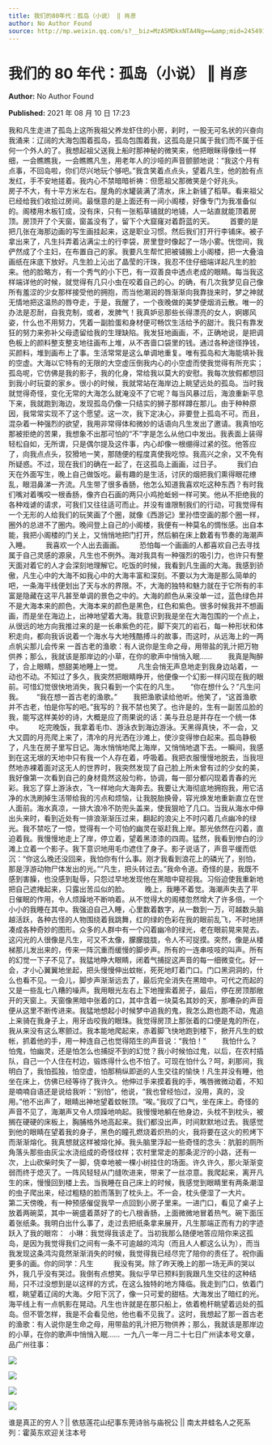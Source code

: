 ```yaml
---
title: 我们的80年代：孤岛（小说） ‖ 肖彦
author: No Author Found
source: http://mp.weixin.qq.com/s?__biz=MzA5MDkxNTA4Ng==&amp;mid=2454911344&amp;idx=1&amp;sn=4155094075a62faeeea4f77d35cb8f4f&amp;chksm=87a23111b0d5b807ec20fad32b617586d5924cd8d68a982f899486c837351eea5f2fe4b51f60#rd
---
```


# 我们的 80 年代：孤岛（小说） ‖ 肖彦

**Author:** No Author Found

**Published:** 2021 年 08 月 10 日 17:23

我和凡生走进了孤岛上这所我祖父养龙虾住的小房，刹时，一股无可名状的兴奋向我涌来：辽阔的大海包围着孤岛，孤岛包围着我，这孤岛是只属于我们而不属于任何一个外人的了。我想起祖父送我上船时那神秘的微笑来，他把眼眯得像线一样细，一会瞧瞧我，一会瞧瞧凡生，用老年人的沙哑的声音颤颤地说：“我这个月有点事，不回岛啦，你们尽兴地玩个够吧。”我含笑着点点头，望着凡生，他的脸有点发红，手不安地搓着。我内心不禁暗暗祈祷：但愿祖父那微笑是个好兆头。        房子不大，有十平方米左右。屋角的水罐装满了清水，床上新铺了稻草。看来祖父已经给我们收拾过房间。最惬意的是上面还有一间小阁楼，好像专门为我准备似的。阁楼用木板钉成，没有床，只有一张稻草铺就的地铺，人一站直就能顶着房顶。房顶开了个天窗，窗盖没有了，留下个大窟窿对着蔚蓝的天。        首要的是把几张在海那边画的写生画挂起来，这是职业习惯。然后我们打开行李铺床。被子拿出来了，凡生抖弄着沾满尘土的行李袋，房里登时像起了一场小雾。恍惚间，我俨然成了个主妇，在布置自己的家。我要凡生帮忙把被铺搬上小阁楼，把一大叠油画纸在床底下放好。凡生脸上沁出了晶莹的汗珠，我忍不住仔细端详起凡生的脸来。他的脸略方，有一个秀气的小下巴，有一双善良中透点老成的眼睛。每当我这样端详他的时候，就觉得有几只小虫在咬着自己的心。的确，有几次我梦见自己像所有羞涩的少女那样接受他的拥抱，而当他潮润的唇渐渐向我靠拢来时，梦之神就无情地把这温热的唇夺走，于是，我醒了，一个夜晚做的美梦便烟消云散。唯一的办法是忍耐，自我克制，或者，发脾气！我真妒忌那些长得漂亮的女人，婀娜风姿，什么也不用努力，凭着一副脸蛋和身材便可畅饮生活给予的甜汁。我只有靠发狂的努力来弥补父母遗留给我的生理缺陷。我发狂地画画，不，正确地说，是把调色板上的颜料整支整支地往画布上堆，从不吝啬口袋里的钱。通过各种途径挣钱，买颜料，堆到画布上了事。生活常常是这么单调地重复。唯有孤岛和大海能填补我的空虚。大海以它特有的无限的大空虚压倒我内心的小空虚而使我觉得有所充实；孤岛呢，它仿佛是我的影子，我的化身，常给我以莫大的安慰。我每次放假都想回到我小时玩耍的家乡。很小的时候，我就常站在海岸边上眺望远处的孤岛。当时我就觉得奇怪，变化无常的大海怎么就淹没不了它呢？每当风暴过后，海浪重新平息下来，我就跑到海边，发现孤岛仍像一只结实的狮子那样蹲在那儿。由于种种原因，我常常实现不了这个愿望。这一次，我下定决心，非要登上孤岛不可。而且，混杂着一种强烈的欲望，我用非常得体和微妙的话语向凡生发出了邀请。我真怕吃那被拒绝的苦果，我想象不出那可怕的“不”字是怎么从他口中发出。我表面上装得轻松自如，无所谓，只是偶尔提及这件事，内心却像一根绷得过紧的弦。他答应了，向我点点头，狡猾地一笑，那随便的程度真使我吃惊。我高兴之余，又不免有所疑惑。不过，现在我们的确在一起了，在这孤岛上画画，过日子。        我们白天在外面写生，晚上自己做饭吃。最有趣的是生活，讨厌的烟把我们熏得眼花缭乱，眼泪鼻涕一齐流。凡生带了很多香肠，他怎么知道我喜欢吃这种东西？有时我们嘴对着嘴咬一根香肠，像齐白石画的两只小鸡抢蚯蚓一样可笑。他从不拒绝我的各种戏谑的请求，可我们又往往适可而止。并没有谁限制我们的行动，可我觉得有一个无形的人给我们的玩笑画了个圈，就像《西游记》里孙悟空画的那个圈一样，圈外的总进不了圈内。晚间登上自己的小阁楼，我便有一种莫名的惆怅感。出自本能，我把小阁楼的门关上，又悄悄地把门打开，然后躺在床上数着有节奏的海潮声入睡。        我喜欢一个人出去画画。        恐怕每一个画画的人都喜欢自己去寻找属于自己灵感的源泉，凡生也不例外。海对我具有一种强烈的吸引力，也许只有整天面对着它的人才会深刻地理解它。吃饭的时候，我看到凡生画的大海。我感到骄傲，凡生心中的大海不如我心中的大海丰富和深刻。不要以为大海是那么简单的吧，一条海平线便划出了天与水的界限。不，大海的独特和魅力就在于它所有的丰富是隐藏在这平凡甚至单调的景色之中的。大海的颜色从来没单一过，蓝色绿色并不是大海本来的颜色，大海本来的颜色是黑色，红色和紫色。很多时候我并不想画画，而是坐在海边上，出神地望着大海。我意识到我是坐在大海包围的一个点上，从很远的地方向我推过来的是一长串紫色的花，脚下突兀的岩石，每一种形状和体积走向，都向我诉说着一个海水与大地残酷搏斗的故事，而这时，从远海上的一两点帆尖那儿会传来 一首古老的渔歌：有人说你是生命之母，用带盐的乳汁把万物供养；那么，我就该是那岸边的小草，在你的歌声中悄悄入眠……        我真是陶醉了，合上眼睛，想甜美地睡上一觉。        凡生会悄无声息地走到我身边站着，一动也不动。不知过了多久，我突然把眼睛睁开，他便像一个幻影一样闪现在我的眼前。可惜幻觉很快地消失，我只看到一个实在的凡生。      “你在想什么？”凡生问我。       “我在想一首古老的渔歌。”        我把渔歌读给他听。他笑了，“这首渔歌并不古老，怕是你写的吧。”我写的？我不禁也笑了。也许是的，生有一副苦瓜脸的我，能写这样美妙的诗，大概是应了雨果说的话：美与丑总是并存在一个统一体中。        吃完晚饭，我拿着毛巾、游泳衣到海边游泳。天黑得真快，不一会，又大又圆的月亮爬上来了，清冷的月光洒在沙滩上，使沙变得惨白起来。孤岛静极了，凡生在房子里写日记。海水悄悄地爬上海岸，又悄悄地退下去。一瞬间，我感到在这无垠的天地中只有我一个人存在着，呼吸着。我把衣服慢慢地脱去，当我坦然地赤裸着面对这无人的世界时，我突然发现了自己脸上所未曾有过的少女的美，我好像第一次看到自己的身材竟然这般匀称，协调，每一部分都闪现着青春的光彩。我忘了穿上游泳衣，飞一样地向大海奔去。我要让大海彻底地拥抱我，用它洁净的水洗刷掉生活带给我的污点和烦恼，让我脱胎换骨，容光焕发地重新直立在世人面前。海水真凉，一排大浪冷不防兜头盖来，使我狠呛了几口。当我从海水中伸出头来时，看到近处有一排浪渐渐压过来，翻起的浪尖上不时闪着几点幽冷的绿光。我不禁吃了一惊，觉得有一个可怕的幽灵在驱赶我上岸。那光依然在闪着，直迫着我。我慢慢地走上了岸，停立着，望着黑漆漆的四周。猛然，我看到惨白的沙滩上立着一个影子。我下意识地用毛巾遮住了身子。影子说话了，声音平缓而低沉：“你这么晚还没回来，我怕你有什么事。刚才我看到浪花上的磷光了，别怕，那是浮游动物尸体发出的光。”“凡生，把头转过去。”我命令道。奇怪的是，我既不感到害臊，也没感到耻辱，只怨过早地发现他在黑暗中窥视我。习俗迫使我重新地把自己遮掩起来，只露出苦瓜似的脸。        晚上，我睡不着觉。海潮声失去了平日催眠的作用，令人烦躁地不断响着。从不觉得大的阁楼忽然增大了许多倍，一个小小的我睡在其中。我强迫自己入睡，心里数着数字，从一数到一万，可越数头脑越活跃，各种古怪的人物围绕着我跳舞，红的绿的色彩在我的眼前乱飞，不时地拼凑成各种奇妙的图形。众多的人群中有一个闪着幽冷的绿光，老在眼前晃来晃去。这闪光的人很像是凡生，可又不太像，朦朦胧胧，令人不可捉摸。突然，像是从楼梯那儿发出来的，传来一阵沉重而缓慢的脚步声。所有的一连串吱吱的叫声。所有的幻觉一下子不见了。我猛地睁大眼睛，闭着气捕捉这声音的每一细微变化。好一会，才小心翼翼地坐起，把头慢慢伸出蚊帐，死死地盯着门口。门口黑洞洞的，什么也看不见。一会儿，脚步声渐渐远去了，最后完全消失在黑暗中。可代之而起的又是一些乱七八糟的噪声。我用眼光左右上下地搜索着房子，最后，停在房顶那敞开的天窗上。天窗像黑暗中张着的口，其中含着一块莫名其妙的天，那嘈杂的声音便从这里不断传进来。我猛地想起小时候梦中追我的鬼，我怎么跑也跑不动，鬼追上来骑在我身子上，用牙齿咬我的眼珠。我觉得房顶上那张着的口便是鬼的所在，我从来没有这么寒颤过。我本能地爬起来，赤着脚飞快地跑到楼下，掀开凡生的蚊帐，抓着他的手，用一种连自己也觉得陌生的声音说：“我怕！”        我怕什么？怕鬼，怕幽灵，还是怕怎么也捕捉不到的幻觉？我小时候怕过鬼，以后，在农村插队，自己一个人住在村边，锻炼得什么也不怕了。可现在怕什么？呵，刹那间，我明白了，我怕孤独，怕空虚，怕那稍纵即逝的人生交往的愉快！凡生并没有睡，他坐在床上，仿佛已经等待了我许久。他伸过手来摸着我的手，嘴唇微微动着，不知是喃喃自语还是说给我听：“别怕”，他说，“我也曾经怕过，没用，真的，没用。”他不出声了，眼睛出神地望着蚊帐顶。“唉。”我叹了口气，坐在床上。奇怪的声音不见了，海潮声又令人烦躁地响起。我慢慢地躺在他身边，头枕不到枕头，被搁在硬硬的床板上，胸脯格外地高起来。我们都没出声，时间默默地过去。我感觉到他的眼睛在望着我的身子，黑色的瞳孔燃烧着炽热的火，我将要在这火的煎烤下而渐渐熔化。我真想就这样被熔化掉。我头脑里浮起一些奇怪的念头：肮脏的厕所角落头那些由灰尘水浇组成的奇怪纹样；农村里常走的那条泥泞的小路，还有一次，上山砍柴时失了一脚，侥幸地被一棵小树挂住的场面。许久许久，那火渐渐变弱而终于熄灭了。一阵风轻轻从门缝吹进来，带来了一丝凉意。我爬起来，离开凡生的床，慢慢回到楼上去。当我睡在自己床上的时候，我感觉到眼睛里有两条潮湿的虫子爬出来，经过粗糙的脸而落到了枕头上。不一会，枕头便湿了一大片。        第二天傍晚，有一种预感催促我早一点回到小房子里来。一进门口，看见了桌子上放着两碗菜，其中一碗盛着蒸好了的七八根香肠，上面微微地冒着热气。碗下面压着张纸条。我明白出什么事了，走过去把纸条拿来展开，凡生那端正而有力的字迹跃入了我的眼帘：  小琳：我觉得我该走了。当初我那么随便地答应陪你来这孤岛，是因为我觉得我们之间有一条不可逾越的鸿沟（而且人人都这么认为），而当我发现这条鸿沟竟然渐渐消失的时候，我觉得我已经尽完了陪你的责任了。祝你画更多的画。你的同学：凡生          我没有哭。除了昨天晚上的那一场无声的哭以外，我几乎没有哭过。我倒有点想笑。我似乎早已预料到我跟凡生交往的这种结局，只不过没想到是以这样的方式，在这么独特的地方降临。我走到门口，依着门框，眺望着辽阔的大海。夕阳下沉了，像一只可爱的甜桔。大海发出了暗红的光。海平线上有一点帆影在晃动。凡生也许就是在那只船上，依着桅杆眺望着远处的孤岛。但不管怎样，我是不会看见他，他也看不见我了。这时，我想起了那一首古老的渔歌：有人说你是生命之母，用带盐的乳汁把万物供养；那么，我就该是那岸边的小草，在你的歌声中悄悄入眠……  一九八一年一月二十七日广州读本号文章，品广州往事：

![](https://mmbiz.qpic.cn/mmbiz_jpg/j6JJlOWkeib8LHW3vgc8LaV7ZniajTve3MgFAok9J33ichf92iajVM9ibRZ3cxWAIBTy7VLRaSnhaicu8xNey5Uukx2A/640)

![](https://mmbiz.qpic.cn/mmbiz_jpg/PJWG74pLsMY46dxQTFDibziar2N6MsIWpOUyeTzrviblDrv8QnmhXKJabgMicMypuqLV9ibB4PrkTN7WXsvt6yBiablg/640)

![](https://mmbiz.qpic.cn/mmbiz_jpg/PJWG74pLsMY46dxQTFDibziar2N6MsIWpOr7KdVrPt5nSqhfRFvuoqhtWSTsZo7hVSYnsDZ17eAyfmr8onu2cgnA/640)

![](https://mmbiz.qpic.cn/mmbiz_jpg/PJWG74pLsMY46dxQTFDibziar2N6MsIWpOyuN9WJePhgiaV604TBMGmK09n5U0Ubr3YbfO4NGPokUf5cMKa4KNHwQ/640)

谁是真正的穷人？|| 依慈莲花山纪事东莞诗翁与庙祝公 || 南太井蛙名人之死系列：霍英东欢迎关注本号
